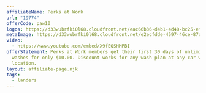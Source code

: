 ```yaml
---
affiliateName: Perks at Work
url: "19774"
offerCode: paw10
logos: https://d33wubrfki0l68.cloudfront.net/eac66b36-d4b1-4d48-bc25-efce333ef33e/everwash-perksatwork.png
metaImage: https://d33wubrfki0l68.cloudfront.net/e2ecfdde-4597-46ce-87d6-849e0784335f/everwash-perksatwork-thumbnail.png
video:
  - https://www.youtube.com/embed/X9fEQSHMPBI
offerStatement: Perks at Work members get their first 30 days of unlimited car
  washes for only $10.00. Discount works for any wash plan at any car wash
  location.
layout: affiliate-page.njk
tags:
  - landers
---
```

